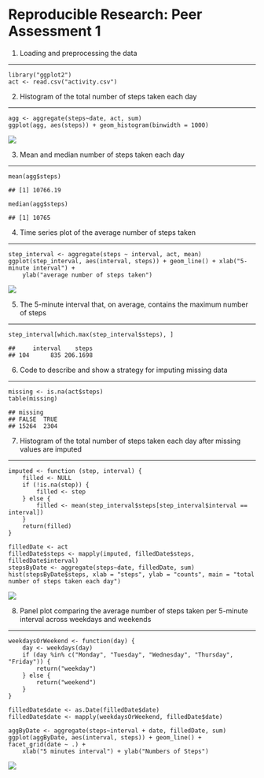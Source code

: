 Reproducible Research: Peer Assessment 1
========================================

1. Loading and preprocessing the data
-------------------------------------

    library("ggplot2")  
    act <- read.csv("activity.csv")

2. Histogram of the total number of steps taken each day
--------------------------------------------------------

    agg <- aggregate(steps~date, act, sum)
    ggplot(agg, aes(steps)) + geom_histogram(binwidth = 1000)

![](assignment1_files/figure-markdown_strict/unnamed-chunk-2-1.png)

3. Mean and median number of steps taken each day
-------------------------------------------------

    mean(agg$steps)

    ## [1] 10766.19

    median(agg$steps)

    ## [1] 10765

4. Time series plot of the average number of steps taken
--------------------------------------------------------

    step_interval <- aggregate(steps ~ interval, act, mean)
    ggplot(step_interval, aes(interval, steps)) + geom_line() + xlab("5-minute interval") + 
        ylab("average number of steps taken")

![](assignment1_files/figure-markdown_strict/unnamed-chunk-4-1.png)

5. The 5-minute interval that, on average, contains the maximum number of steps
-------------------------------------------------------------------------------

    step_interval[which.max(step_interval$steps), ]

    ##     interval    steps
    ## 104      835 206.1698

6. Code to describe and show a strategy for imputing missing data
-----------------------------------------------------------------

    missing <- is.na(act$steps)
    table(missing)

    ## missing
    ## FALSE  TRUE 
    ## 15264  2304

7. Histogram of the total number of steps taken each day after missing values are imputed
-----------------------------------------------------------------------------------------

    imputed <- function (step, interval) {
        filled <- NULL
        if (!is.na(step)) {
            filled <- step
        } else {
            filled <- mean(step_interval$steps[step_interval$interval == interval])
        }
        return(filled)
    }

    filledDate <- act
    filledDate$steps <- mapply(imputed, filledDate$steps, filledDate$interval)
    stepsByDate <- aggregate(steps~date, filledDate, sum)
    hist(stepsByDate$steps, xlab = "steps", ylab = "counts", main = "total number of steps taken each day")

![](assignment1_files/figure-markdown_strict/unnamed-chunk-7-1.png)

8. Panel plot comparing the average number of steps taken per 5-minute interval across weekdays and weekends
------------------------------------------------------------------------------------------------------------

    weekdaysOrWeekend <- function(day) {
        day <- weekdays(day)
        if (day %in% c("Monday", "Tuesday", "Wednesday", "Thursday", "Friday")) {
            return("weekday")
        } else {
            return("weekend")
        }
    }

    filledDate$date <- as.Date(filledDate$date)
    filledDate$date <- mapply(weekdaysOrWeekend, filledDate$date)

    aggByDate <- aggregate(steps~interval + date, filledDate, sum)
    ggplot(aggByDate, aes(interval, steps)) + geom_line() + facet_grid(date ~ .) + 
        xlab("5 minutes interval") + ylab("Numbers of Steps")

![](assignment1_files/figure-markdown_strict/unnamed-chunk-8-1.png)
